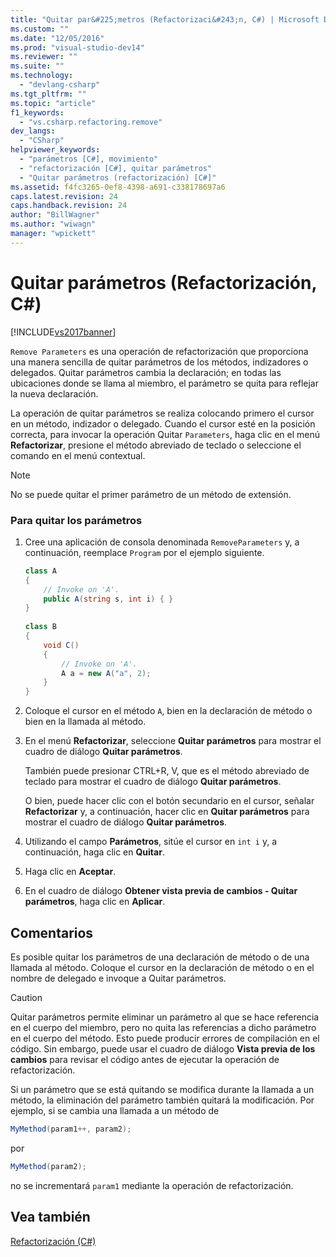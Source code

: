 ```yaml
---
title: "Quitar par&#225;metros (Refactorizaci&#243;n, C#) | Microsoft Docs"
ms.custom: ""
ms.date: "12/05/2016"
ms.prod: "visual-studio-dev14"
ms.reviewer: ""
ms.suite: ""
ms.technology: 
  - "devlang-csharp"
ms.tgt_pltfrm: ""
ms.topic: "article"
f1_keywords: 
  - "vs.csharp.refactoring.remove"
dev_langs: 
  - "CSharp"
helpviewer_keywords: 
  - "parámetros [C#], movimiento"
  - "refactorización [C#], quitar parámetros"
  - "Quitar parámetros (refactorización) [C#]"
ms.assetid: f4fc3265-0ef8-4398-a691-c338178697a6
caps.latest.revision: 24
caps.handback.revision: 24
author: "BillWagner"
ms.author: "wiwagn"
manager: "wpickett"
---
```

# Quitar par&#225;metros (Refactorizaci&#243;n, C#)
[!INCLUDE[vs2017banner](../code-quality/includes/vs2017banner.md)]

`Remove Parameters` es una operación de refactorización que proporciona una manera sencilla de quitar parámetros de los métodos, indizadores o delegados.  Quitar parámetros cambia la declaración; en todas las ubicaciones donde se llama al miembro, el parámetro se quita para reflejar la nueva declaración.  
  
 La operación de quitar parámetros se realiza colocando primero el cursor en un método, indizador o delegado.  Cuando el cursor esté en la posición correcta, para invocar la operación Quitar `Parameters`, haga clic en el menú **Refactorizar**, presione el método abreviado de teclado o seleccione el comando en el menú contextual.  
  
> [!NOTE]
>  No se puede quitar el primer parámetro de un método de extensión.  
  
### Para quitar los parámetros  
  
1.  Cree una aplicación de consola denominada `RemoveParameters` y, a continuación, reemplace `Program` por el ejemplo siguiente.  
  
    ```c#  
    class A  
    {  
        // Invoke on 'A'.  
        public A(string s, int i) { }  
    }  
  
    class B  
    {  
        void C()  
        {  
            // Invoke on 'A'.  
            A a = new A("a", 2);  
        }  
    }  
    ```  
  
2.  Coloque el cursor en el método `A`, bien en la declaración de método o bien en la llamada al método.  
  
3.  En el menú **Refactorizar**, seleccione **Quitar parámetros** para mostrar el cuadro de diálogo **Quitar parámetros**.  
  
     También puede presionar CTRL\+R, V, que es el método abreviado de teclado para mostrar el cuadro de diálogo **Quitar parámetros**.  
  
     O bien, puede hacer clic con el botón secundario en el cursor, señalar **Refactorizar** y, a continuación, hacer clic en **Quitar parámetros** para mostrar el cuadro de diálogo **Quitar parámetros**.  
  
4.  Utilizando el campo **Parámetros**, sitúe el cursor en `int i` y, a continuación, haga clic en **Quitar**.  
  
5.  Haga clic en **Aceptar**.  
  
6.  En el cuadro de diálogo **Obtener vista previa de cambios \- Quitar parámetros**, haga clic en **Aplicar**.  
  
## Comentarios  
 Es posible quitar los parámetros de una declaración de método o de una llamada al método.  Coloque el cursor en la declaración de método o en el nombre de delegado e invoque a Quitar parámetros.  
  
> [!CAUTION]
>  Quitar parámetros permite eliminar un parámetro al que se hace referencia en el cuerpo del miembro, pero no quita las referencias a dicho parámetro en el cuerpo del método.  Esto puede producir errores de compilación en el código.  Sin embargo, puede usar el cuadro de diálogo **Vista previa de los cambios** para revisar el código antes de ejecutar la operación de refactorización.  
  
 Si un parámetro que se está quitando se modifica durante la llamada a un método, la eliminación del parámetro también quitará la modificación.  Por ejemplo, si se cambia una llamada a un método de  
  
```c#  
MyMethod(param1++, param2);  
```  
  
 por  
  
```c#  
MyMethod(param2);  
```  
  
 no se incrementará `param1` mediante la operación de refactorización.  
  
## Vea también  
 [Refactorización \(C\#\)](../csharp-ide/refactoring-csharp.md)